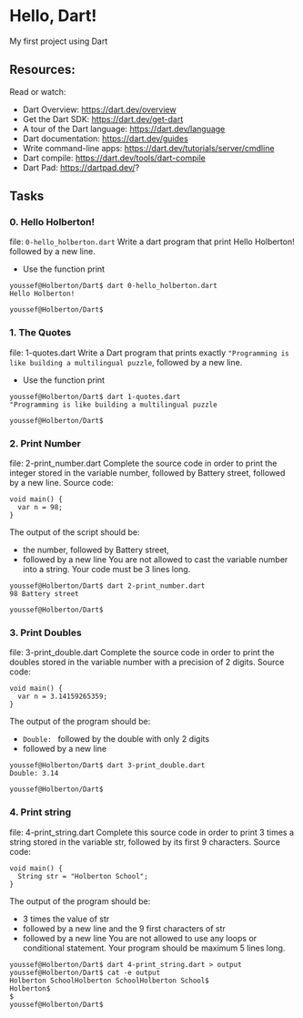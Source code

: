 # Hello, Dart!
My first project using Dart

## Resources:
Read or watch:
- Dart Overview: https://dart.dev/overview
- Get the Dart SDK: https://dart.dev/get-dart
- A tour of the Dart language: https://dart.dev/language
- Dart documentation: https://dart.dev/guides
- Write command-line apps: https://dart.dev/tutorials/server/cmdline
- Dart compile: https://dart.dev/tools/dart-compile
- Dart Pad: https://dartpad.dev/?

## Tasks

### 0. Hello Holberton!
file: `0-hello_holberton.dart`
Write a dart program that print Hello Holberton! followed by a new line.
- Use the function print
```
youssef@Holberton/Dart$ dart 0-hello_holberton.dart
Hello Holberton!

youssef@Holberton/Dart$
```

### 1. The Quotes
file: 1-quotes.dart
Write a Dart program that prints exactly `"Programming is like building a multilingual puzzle`, followed by a new line.
- Use the function print
```
youssef@Holberton/Dart$ dart 1-quotes.dart
"Programming is like building a multilingual puzzle

youssef@Holberton/Dart$
```

### 2. Print Number
file: 2-print_number.dart
Complete the source code in order to print the integer stored in the variable number, followed by Battery street, followed by a new line.
Source code:
```
void main() {
  var n = 98;
}
```
The output of the script should be:
- the number, followed by Battery street,
- followed by a new line
You are not allowed to cast the variable number into a string.
Your code must be 3 lines long.
```
youssef@Holberton/Dart$ dart 2-print_number.dart
98 Battery street

youssef@Holberton/Dart$
```

### 3. Print Doubles
file: 3-print_double.dart
Complete the source code in order to print the doubles stored in the variable number with a precision of 2 digits.
Source code:
```
void main() {
  var n = 3.14159265359;
}
```
The output of the program should be:
- `Double: ` followed by the double with only 2 digits
- followed by a new line
```
youssef@Holberton/Dart$ dart 3-print_double.dart
Double: 3.14

youssef@Holberton/Dart$
```

### 4. Print string
file: 4-print_string.dart
Complete this source code in order to print 3 times a string stored in the variable str, followed by its first 9 characters.
Source code:
```
void main() {
  String str = "Holberton School";
}
```
The output of the program should be:
- 3 times the value of str
- followed by a new line and the 9 first characters of str
- followed by a new line
You are not allowed to use any loops or conditional statement.
Your program should be maximum 5 lines long.
```
youssef@Holberton/Dart$ dart 4-print_string.dart > output
youssef@Holberton/Dart$ cat -e output
Holberton SchoolHolberton SchoolHolberton School$
Holberton$
$
youssef@Holberton/Dart$
```
